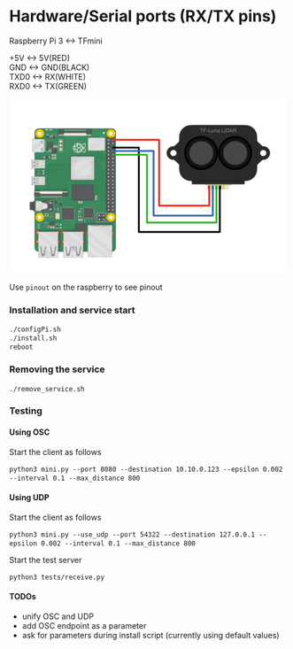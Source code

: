 # Hardware/Serial ports (RX/TX pins)  
Raspberry Pi 3 <-> TFmini  

+5V <-> 5V(RED)  
GND <-> GND(BLACK)  
TXD0 <-> RX(WHITE)  
RXD0 <-> TX(GREEN)

![](media/luna.png)
  
Use `pinout` on the raspberry to see pinout 

### Installation and service start
```shell
./configPi.sh
./install.sh
reboot
```

### Removing the service
```shell
./remove_service.sh
```

### Testing

#### Using OSC 
Start the client as follows
```shell
python3 mini.py --port 8080 --destination 10.10.0.123 --epsilon 0.002 --interval 0.1 --max_distance 800
```

#### Using UDP
Start the client as follows
```shell
python3 mini.py --use_udp --port 54322 --destination 127.0.0.1 --epsilon 0.002 --interval 0.1 --max_distance 800
```

Start the test server
```shell
python3 tests/receive.py
```

#### TODOs
- unify OSC and UDP
- add OSC endpoint as a parameter
- ask for parameters during install script (currently using default values)